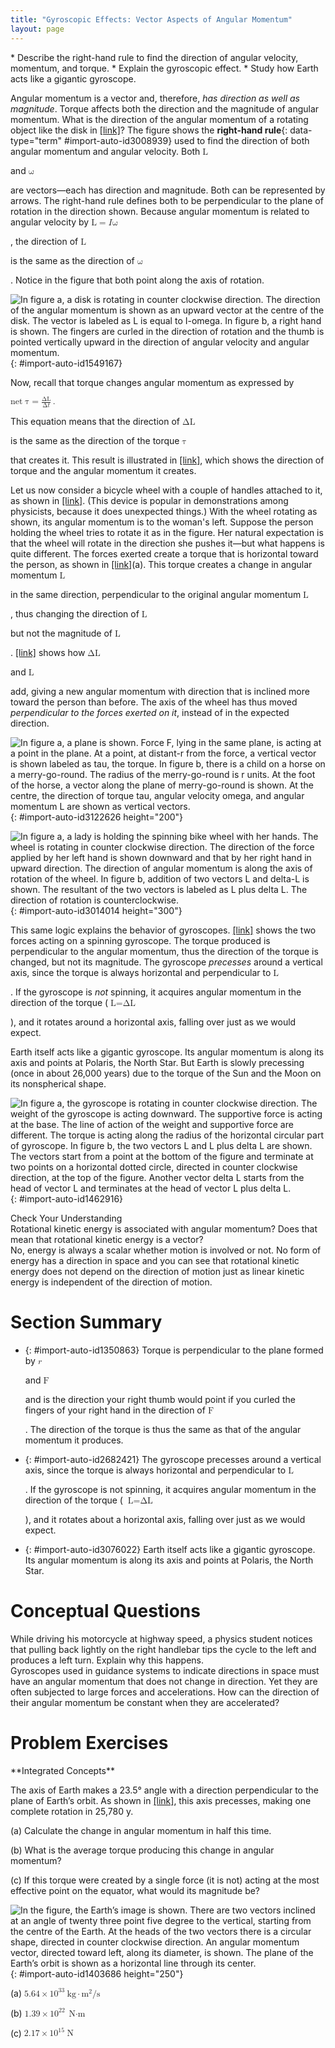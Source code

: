 ```yaml
---
title: "Gyroscopic Effects: Vector Aspects of Angular Momentum"
layout: page
---
```



<div data-type="abstract" markdown="1">
* Describe the right-hand rule to find the direction of angular velocity, momentum, and torque.
* Explain the gyroscopic effect.
* Study how Earth acts like a gigantic gyroscope.

</div>

Angular momentum is a vector and, therefore, *has direction as well as magnitude*. Torque affects both the direction and the magnitude of angular momentum. What is the direction of the angular momentum of a rotating object like the disk in [\[link\]](#import-auto-id1549167)? The figure shows the **right-hand rule**{: data-type="term" #import-auto-id3008939} used to find the direction of both angular momentum and angular velocity. Both <math xmlns="http://www.w3.org/1998/Math/MathML"><semantics><mrow><mrow><mtext mathvariant="bold">L</mtext></mrow><mrow /></mrow><annotation encoding="StarMath 5.0"> size 12{L} {}</annotation></semantics></math>

 and <math xmlns="http://www.w3.org/1998/Math/MathML"><semantics><mrow><mrow><mtext mathvariant="bold">ω</mtext></mrow><mrow /></mrow><annotation encoding="StarMath 5.0"> size 12{ω} {}</annotation></semantics></math>

 are vectors—each has direction and magnitude. Both can be represented by arrows. The right-hand rule defines both to be perpendicular to the plane of rotation in the direction shown. Because angular momentum is related to angular velocity by <math xmlns="http://www.w3.org/1998/Math/MathML"><semantics><mrow><mrow><mrow><mtext mathvariant="bold">L</mtext><mo stretchy="false">=</mo><mi fontstyle="italic">I</mi><mtext mathvariant="bold">ω</mtext></mrow></mrow><mrow /></mrow><annotation encoding="StarMath 5.0"> size 12{L=Iω} {}</annotation></semantics></math>

, the direction of <math xmlns="http://www.w3.org/1998/Math/MathML"><semantics><mrow><mrow><mtext mathvariant="bold">L</mtext></mrow><mrow /></mrow><annotation encoding="StarMath 5.0"> size 12{L} {}</annotation></semantics></math>

 is the same as the direction of <math xmlns="http://www.w3.org/1998/Math/MathML"><semantics><mrow><mrow><mtext mathvariant="bold">ω</mtext></mrow><mrow /></mrow><annotation encoding="StarMath 5.0"> size 12{ω} {}</annotation></semantics></math>

. Notice in the figure that both point along the axis of rotation.

![In figure a, a disk is rotating in counter clockwise direction. The direction of the angular momentum is shown as an upward vector at the centre of the disk. The vector is labeled as L is equal to I-omega. In figure b, a right hand is shown. The fingers are curled in the direction of rotation and the thumb is pointed vertically upward in the direction of angular velocity and angular momentum.](../resources/Figure_11_07_01a.jpg "Figure (a) shows a disk is rotating counterclockwise when viewed from above. Figure (b) shows the right-hand rule. The direction of angular velocity &#10; &#10;  &#x3C9; &#10; &#10; size and angular momentum &#10; &#10;  L &#10; &#10; are defined to be the direction in which the thumb of your right hand points when you curl your fingers in the direction of the disk&#x2019;s rotation as shown."){: #import-auto-id1549167}



Now, recall that torque changes angular momentum as expressed by

<div data-type="equation" id="eip-1000">
<math xmlns="http://www.w3.org/1998/Math/MathML"><semantics><mrow><mtext>net </mtext><mspace width="0.25em" /><mtext mathvariant="bold">τ</mtext><mo stretchy="false">=</mo><mfrac> <mrow> <mtext>Δ</mtext> <mtext mathvariant="bold">L</mtext> </mrow> <mrow> <mtext>Δ</mtext> <mi fontstyle="italic">t</mi> </mrow> </mfrac><mo>.</mo></mrow><annotation encoding="StarMath 5.0"> size 12{"net "τ= { {ΔL} over {Δt} } } {}</annotation></semantics></math>
</div>

This equation means that the direction of <math xmlns="http://www.w3.org/1998/Math/MathML"><semantics><mrow><mrow> <mtext>Δ</mtext> <mtext mathvariant="bold">L</mtext> </mrow><mrow /></mrow><annotation encoding="StarMath 5.0"> size 12{ΔL} {}</annotation></semantics></math>

 is the same as the direction of the torque <math xmlns="http://www.w3.org/1998/Math/MathML"><semantics><mrow><mrow><mtext mathvariant="bold">τ</mtext></mrow><mrow /></mrow><annotation encoding="StarMath 5.0"> size 12{τ} {}</annotation></semantics></math>

 that creates it. This result is illustrated in [\[link\]](#import-auto-id3122626), which shows the direction of torque and the angular momentum it creates.

Let us now consider a bicycle wheel with a couple of handles attached to it, as shown in [\[link\]](#import-auto-id3014014). (This device is popular in demonstrations among physicists, because it does unexpected things.) With the wheel rotating as shown, its angular momentum is to the woman\'s left. Suppose the person holding the wheel tries to rotate it as in the figure. Her natural expectation is that the wheel will rotate in the direction she pushes it—but what happens is quite different. The forces exerted create a torque that is horizontal toward the person, as shown in [\[link\]](#import-auto-id3014014)(a). This torque creates a change in angular momentum <math xmlns="http://www.w3.org/1998/Math/MathML"><semantics><mrow><mrow><mtext mathvariant="bold">L</mtext></mrow><mrow /></mrow><annotation encoding="StarMath 5.0"> size 12{L} {}</annotation></semantics></math>

 in the same direction, perpendicular to the original angular momentum <math xmlns="http://www.w3.org/1998/Math/MathML"><semantics><mrow><mrow><mtext mathvariant="bold">L</mtext></mrow><mrow /></mrow><annotation encoding="StarMath 5.0"> size 12{L} {}</annotation></semantics></math>

, thus changing the direction of <math xmlns="http://www.w3.org/1998/Math/MathML"><semantics><mrow><mrow><mtext mathvariant="bold">L</mtext></mrow><mrow /></mrow><annotation encoding="StarMath 5.0"> size 12{L} {}</annotation></semantics></math>

 but not the magnitude of <math xmlns="http://www.w3.org/1998/Math/MathML"><semantics><mrow><mrow><mtext mathvariant="bold">L</mtext></mrow><mrow /></mrow><annotation encoding="StarMath 5.0"> size 12{L} {}</annotation></semantics></math>

. [\[link\]](#import-auto-id3014014) shows how <math xmlns="http://www.w3.org/1998/Math/MathML"><semantics><mrow><mrow><mtext>Δ</mtext><mtext mathvariant="bold">L</mtext></mrow><mrow /></mrow><annotation encoding="StarMath 5.0"> size 12{ΔL} {}</annotation></semantics></math>

 and <math xmlns="http://www.w3.org/1998/Math/MathML"><semantics><mrow><mrow><mtext mathvariant="bold">L</mtext></mrow><mrow /></mrow><annotation encoding="StarMath 5.0"> size 12{L} {}</annotation></semantics></math>

 add, giving a new angular momentum with direction that is inclined more toward the person than before. The axis of the wheel has thus moved *perpendicular to the forces exerted on it*, instead of in the expected direction.

![In figure a, a plane is shown. Force F, lying in the same plane, is acting at a point in the plane. At a point, at distant-r from the force, a vertical vector is shown labeled as tau, the torque. In figure b, there is a child on a horse on a merry-go-round. The radius of the merry-go-round is r units. At the foot of the horse, a vector along the plane of merry-go-round is shown. At the centre, the direction of torque tau, angular velocity omega, and angular momentum L are shown as vertical vectors.](../resources/Figure_11_07_02a.jpg "In figure (a), the torque is perpendicular to the plane formed by r size 12{r} {} and F size 12{F} {} and is the direction your right thumb would point to if you curled your fingers in the direction of F size 12{F} {}. Figure (b) shows that the direction of the torque is the same as that of the angular momentum it produces."){: #import-auto-id3122626 height="200"}



![In figure a, a lady is holding the spinning bike wheel with her hands. The wheel is rotating in counter clockwise direction. The direction of the force applied by her left hand is shown downward and that by her right hand in upward direction. The direction of angular momentum is along the axis of rotation of the wheel. In figure b, addition of two vectors L and delta-L is shown. The resultant of the two vectors is labeled as L plus delta L. The direction of rotation is counterclockwise.](../resources/Figure_11_07_03a.jpg "In figure (a), a person holding the spinning bike wheel lifts it with her right hand and pushes down with her left hand in an attempt to rotate the wheel. This action creates a torque directly toward her. This torque causes a change in angular momentum &#10;&#10; &#10;&#10;&#x394;&#10;  L &#10; &#10; in exactly the same direction. Figure (b) shows a vector diagram depicting how &#10;&#10; &#10;&#10;&#x394;&#10;  L &#10; &#10; and &#10;&#10; &#10;&#10;  L &#10; &#10; add, producing a new angular momentum pointing more toward the person. The wheel moves toward the person, perpendicular to the forces she exerts on it."){: #import-auto-id3014014 height="300"}



This same logic explains the behavior of gyroscopes. [\[link\]](#import-auto-id1462916) shows the two forces acting on a spinning gyroscope. The torque produced is perpendicular to the angular momentum, thus the direction of the torque is changed, but not its magnitude. The gyroscope *precesses* around a vertical axis, since the torque is always horizontal and perpendicular to <math xmlns="http://www.w3.org/1998/Math/MathML"><semantics><mrow><mrow><mtext mathvariant="bold">L</mtext></mrow><mrow /></mrow><annotation encoding="StarMath 5.0"> size 12{L} {}</annotation></semantics></math>

. If the gyroscope is *not* spinning, it acquires angular momentum in the direction of the torque (<math xmlns="http://www.w3.org/1998/Math/MathML"><semantics><mrow><mrow><mrow><mtext mathvariant="bold">L</mtext><mo stretchy="false">=</mo><mrow><mtext>Δ</mtext><mtext mathvariant="bold">L</mtext></mrow></mrow></mrow><mrow /></mrow><annotation encoding="StarMath 5.0"> size 12{L=ΔL} {}</annotation></semantics></math>

), and it rotates around a horizontal axis, falling over just as we would expect.

Earth itself acts like a gigantic gyroscope. Its angular momentum is along its axis and points at Polaris, the North Star. But Earth is slowly precessing (once in about 26,000 years) due to the torque of the Sun and the Moon on its nonspherical shape.

![In figure a, the gyroscope is rotating in counter clockwise direction. The weight of the gyroscope is acting downward. The supportive force is acting at the base. The line of action of the weight and supportive force are different. The torque is acting along the radius of the horizontal circular part of gyroscope. In figure b, the two vectors L and L plus delta L are shown. The vectors start from a point at the bottom of the figure and terminate at two points on a horizontal dotted circle, directed in counter clockwise direction, at the top of the figure. Another vector delta L starts from the head of vector L and terminates at the head of vector L plus delta L.](../resources/Figure_11_07_04a.jpg "As seen in figure (a), the forces on a spinning gyroscope are its weight and the supporting force from the stand. These forces create a horizontal torque on the gyroscope, which create a change in angular momentum &#x394;L size 12{L} {} that is also horizontal. In figure (b), &#x394;L  size 12{L} {} and L  size 12{L} {} add to produce a new angular momentum with the same magnitude, but different direction, so that the gyroscope precesses in the direction shown instead of falling over."){: #import-auto-id1462916}



<div data-type="exercise" data-label="">
<div data-type="title">
Check Your Understanding
</div>
<div data-type="problem" markdown="1">
Rotational kinetic energy is associated with angular momentum? Does that mean that rotational kinetic energy is a vector?

</div>
<div data-type="solution" print-placement="here" markdown="1">
No, energy is always a scalar whether motion is involved or not. No form of energy has a direction in space and you can see that rotational kinetic energy does not depend on the direction of motion just as linear kinetic energy is independent of the direction of motion.

</div>
</div>

# Section Summary

* {: #import-auto-id1350863} Torque is perpendicular to the plane formed by
  <math xmlns="http://www.w3.org/1998/Math/MathML"><semantics><mrow><mrow><mi>r</mi></mrow><mrow /></mrow><annotation encoding="StarMath 5.0"> size 12{r} {}</annotation></semantics></math>
  
  and
  <math xmlns="http://www.w3.org/1998/Math/MathML"><semantics><mrow><mrow><mtext mathvariant="bold">F</mtext></mrow><mrow /></mrow><annotation encoding="StarMath 5.0"> size 12{F} {}</annotation></semantics></math>
  
  and is the direction your right thumb would point if you curled the fingers of your right hand in the direction of
  <math xmlns="http://www.w3.org/1998/Math/MathML"><semantics><mrow><mrow><mtext mathvariant="bold">F</mtext> </mrow><mrow /></mrow><annotation encoding="StarMath 5.0"> size 12{F} {}</annotation></semantics></math>
  
  . The direction of the torque is thus the same as that of the angular momentum it produces.
* {: #import-auto-id2682421} The gyroscope precesses around a vertical axis, since the torque is always horizontal and perpendicular to
  <math xmlns="http://www.w3.org/1998/Math/MathML"><semantics><mrow><mrow><mtext mathvariant="bold">L</mtext> </mrow><mrow /></mrow><annotation encoding="StarMath 5.0"> size 12{L} {}</annotation></semantics></math>
  
  . If the gyroscope is not spinning, it acquires angular momentum in the direction of the torque (
  <math xmlns="http://www.w3.org/1998/Math/MathML"><semantics><mrow><mrow><mrow><mtext mathvariant="bold">L</mtext> <mo stretchy="false">=</mo><mrow><mtext>Δ</mtext><mtext mathvariant="bold">L</mtext> </mrow></mrow></mrow><mrow /></mrow><annotation encoding="StarMath 5.0"> size 12{L=ΔL} {}</annotation></semantics></math>
  
  ), and it rotates about a horizontal axis, falling over just as we would expect.
* {: #import-auto-id3076022} Earth itself acts like a gigantic gyroscope. Its angular momentum is along its axis and points at Polaris, the North Star.

# Conceptual Questions

<div data-type="exercise" data-label="conceptual-questions">
<div data-type="problem" markdown="1">
While driving his motorcycle at highway speed, a physics student notices that pulling back lightly on the right handlebar tips the cycle to the left and produces a left turn. Explain why this happens.

</div>
</div>

<div data-type="exercise" data-label="conceptual-questions">
<div data-type="problem" markdown="1">
Gyroscopes used in guidance systems to indicate directions in space must have an angular momentum that does not change in direction. Yet they are often subjected to large forces and accelerations. How can the direction of their angular momentum be constant when they are accelerated?

</div>
</div>

# Problem Exercises

<div data-type="exercise" data-label="problems-exercises">
<div data-type="problem" markdown="1">
**Integrated Concepts**

The axis of Earth makes a 23.5° angle with a direction perpendicular to the plane of Earth’s orbit. As shown in [[link]](#import-auto-id1403686), this axis precesses, making one complete rotation in 25,780 y.

(a) Calculate the change in angular momentum in half this time.

(b) What is the average torque producing this change in angular momentum?

(c) If this torque were created by a single force (it is not) acting at the most effective point on the equator, what would its magnitude be?

![In the figure, the Earth&#x2019;s image is shown. There are two vectors inclined at an angle of twenty three point five degree to the vertical, starting from the centre of the Earth. At the heads of the two vectors there is a circular shape, directed in counter clockwise direction. An angular momentum vector, directed toward left, along its diameter, is shown. The plane of the Earth&#x2019;s orbit is shown as a horizontal line through its center.](../resources/Figure_11_07_06a.jpg "The Earth&#x2019;s axis slowly precesses, always making an angle of 23.5&#xB0; with the direction perpendicular to the plane of Earth&#x2019;s orbit. The change in angular momentum for the two shown positions is quite large, although the magnitude L  size 12{L} {} is unchanged."){: #import-auto-id1403686 height="250"}



</div>
<div data-type="solution" markdown="1">
(a) <math xmlns="http://www.w3.org/1998/Math/MathML"><semantics><mrow><mrow><mrow><mn>5</mn><mtext>.</mtext><mrow><mtext>64</mtext><mo stretchy="false">×</mo><msup><mtext>10</mtext><mrow><mtext>33</mtext></mrow></msup></mrow><mi /><mspace width="0.25em" /><mtext>kg</mtext><mo>⋅</mo><msup><mtext>m</mtext><mrow><mn>2</mn></mrow></msup><mtext>/s</mtext></mrow></mrow><mrow /></mrow><annotation encoding="StarMath 5.0"> size 12{5 "." "65" times "10" rSup { size 8{"33"} } `"kg" "." m rSup { size 8{2} } "/s"} {}</annotation></semantics></math>

(b) <math xmlns="http://www.w3.org/1998/Math/MathML"><semantics><mrow><mrow><mrow><mn>1</mn><mtext>.</mtext><mrow><mtext>39</mtext><mo stretchy="false">×</mo><msup><mtext>10</mtext><mrow><mtext>22</mtext></mrow></msup></mrow><mi /><mrow><mspace width="0.25em" /><mtext>N</mtext><mo stretchy="false">⋅</mo><mtext>m</mtext></mrow></mrow></mrow><mrow /></mrow><annotation encoding="StarMath 5.0"> size 12{1 "." "39" times "10" rSup { size 8{"22"} } `N cdot m} {}</annotation></semantics></math>

(c) <math xmlns="http://www.w3.org/1998/Math/MathML"><semantics><mrow><mrow><mrow><mn>2</mn><mtext>.</mtext><mrow><mtext>17</mtext><mo stretchy="false">×</mo><msup><mtext>10</mtext><mrow><mtext>15</mtext></mrow></msup></mrow><mi /><mspace width="0.25em" /><mtext>N</mtext></mrow></mrow><mrow /></mrow><annotation encoding="StarMath 5.0"> size 12{2 "." "18" times "10" rSup { size 8{"15"} } `N} {}</annotation></semantics></math>

</div>
</div>

